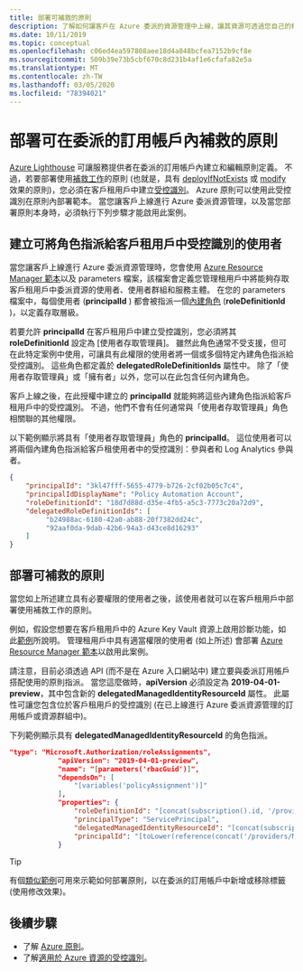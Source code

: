 ```yaml
---
title: 部署可補救的原則
description: 了解如何讓客戶在 Azure 委派的資源管理中上線，讓其資源可透過您自己的租用戶來管理。
ms.date: 10/11/2019
ms.topic: conceptual
ms.openlocfilehash: c06ed4ea597808aee18d4a848bcfea7152b9cf8e
ms.sourcegitcommit: 509b39e73b5cbf670c8d231b4af1e6cfafa82e5a
ms.translationtype: MT
ms.contentlocale: zh-TW
ms.lasthandoff: 03/05/2020
ms.locfileid: "78394021"
---
```

# <a name="deploy-a-policy-that-can-be-remediated-within-a-delegated-subscription"></a>部署可在委派的訂用帳戶內補救的原則

[Azure Lighthouse](../overview.md) 可讓服務提供者在委派的訂用帳戶內建立和編輯原則定義。 不過，若要部署使用[補救工作](../../governance/policy/how-to/remediate-resources.md)的原則 (也就是，具有 [deployIfNotExists](../../governance/policy/concepts/effects.md#deployifnotexists) 或 [modify](../../governance/policy/concepts/effects.md#modify) 效果的原則)，您必須在客戶租用戶中建立[受控識別](../../active-directory/managed-identities-azure-resources/overview.md)。 Azure 原則可以使用此受控識別在原則內部署範本。 當您讓客戶上線進行 Azure 委派資源管理，以及當您部署原則本身時，必須執行下列步驟才能啟用此案例。

## <a name="create-a-user-who-can-assign-roles-to-a-managed-identity-in-the-customer-tenant"></a>建立可將角色指派給客戶租用戶中受控識別的使用者

當您讓客戶上線進行 Azure 委派資源管理時，您會使用 [Azure Resource Manager 範本](onboard-customer.md#create-an-azure-resource-manager-template)以及 parameters 檔案，該檔案會定義您管理租用戶中將能夠存取客戶租用戶中委派資源的使用者、使用者群組和服務主體。 在您的 parameters 檔案中，每個使用者 (**principalId** ) 都會被指派一個[內建角色](../../role-based-access-control/built-in-roles.md) (**roleDefinitionId** )，以定義存取層級。

若要允許 **principalId** 在客戶租用戶中建立受控識別，您必須將其 **roleDefinitionId** 設定為 [使用者存取管理員]。 雖然此角色通常不受支援，但可在此特定案例中使用，可讓具有此權限的使用者將一個或多個特定內建角色指派給受控識別。 這些角色都定義於 **delegatedRoleDefinitionIds** 屬性中。 除了「使用者存取管理員」或「擁有者」以外，您可以在此包含任何內建角色。

客戶上線之後，在此授權中建立的 **principalId** 就能夠將這些內建角色指派給客戶租用戶中的受控識別。 不過，他們不會有任何通常與「使用者存取管理員」角色相關聯的其他權限。

以下範例顯示將具有「使用者存取管理員」角色的 **principalId**。 這位使用者可以將兩個內建角色指派給客戶租使用者中的受控識別：參與者和 Log Analytics 參與者。

```json
{
    "principalId": "3kl47fff-5655-4779-b726-2cf02b05c7c4",
    "principalIdDisplayName": "Policy Automation Account",
    "roleDefinitionId": "18d7d88d-d35e-4fb5-a5c3-7773c20a72d9",
    "delegatedRoleDefinitionIds": [
         "b24988ac-6180-42a0-ab88-20f7382dd24c",
         "92aaf0da-9dab-42b6-94a3-d43ce8d16293"
    ]
}
```

## <a name="deploy-policies-that-can-be-remediated"></a>部署可補救的原則

當您如上所述建立具有必要權限的使用者之後，該使用者就可以在客戶租用戶中部署使用補救工作的原則。

例如，假設您想要在客戶租用戶中的 Azure Key Vault 資源上啟用診斷功能，如此[範例](https://github.com/Azure/Azure-Lighthouse-samples/tree/master/Azure-Delegated-Resource-Management/templates/policy-enforce-keyvault-monitoring)所說明。 管理租用戶中具有適當權限的使用者 (如上所述) 會部署 [Azure Resource Manager 範本](https://github.com/Azure/Azure-Lighthouse-samples/blob/master/Azure-Delegated-Resource-Management/templates/policy-enforce-keyvault-monitoring/enforceAzureMonitoredKeyVault.json)以啟用此案例。

請注意，目前必須透過 API (而不是在 Azure 入口網站中) 建立要與委派訂用帳戶搭配使用的原則指派。 當您這麼做時，**apiVersion**  必須設定為 **2019-04-01-preview**，其中包含新的 **delegatedManagedIdentityResourceId** 屬性。 此屬性可讓您包含位於客戶租用戶的受控識別 (在已上線進行 Azure 委派資源管理的訂用帳戶或資源群組中)。

下列範例顯示具有 **delegatedManagedIdentityResourceId** 的角色指派。

```json
"type": "Microsoft.Authorization/roleAssignments",
            "apiVersion": "2019-04-01-preview",
            "name": "[parameters('rbacGuid')]",
            "dependsOn": [
                "[variables('policyAssignment')]"
            ],
            "properties": {
                "roleDefinitionId": "[concat(subscription().id, '/providers/Microsoft.Authorization/roleDefinitions/', variables('rbacContributor'))]",
                "principalType": "ServicePrincipal",
                "delegatedManagedIdentityResourceId": "[concat(subscription().id, '/providers/Microsoft.Authorization/policyAssignments/', variables('policyAssignment'))]",
                "principalId": "[toLower(reference(concat('/providers/Microsoft.Authorization/policyAssignments/', variables('policyAssignment')), '2018-05-01', 'Full' ).identity.principalId)]"
            }
```

> [!TIP]
> 有個[類似範例](https://github.com/Azure/Azure-Lighthouse-samples/tree/master/Azure-Delegated-Resource-Management/templates/policy-add-or-replace-tag)可用來示範如何部署原則，以在委派的訂用帳戶中新增或移除標籤 (使用修改效果)。

## <a name="next-steps"></a>後續步驟

- 了解 [Azure 原則](../../governance/policy/index.yml)。
- 了解[適用於 Azure 資源的受控識別](../../active-directory/managed-identities-azure-resources/overview.md)。
